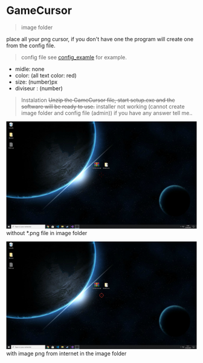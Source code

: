 # GameCursor

>image folder

place all your png cursor, if you don't have one the program will create one from the config file.

>config file
see [config_examle](https://github.com/JulesG10/GameCursor/blob/master/config_example.conf) for example.

* midle: none
* color: (all text color: red)
* size: (number)px
* diviseur : (number) 
> Instalation 
~~Unzip the GameCursor file, start setup.exe and the software will be ready to use.~~
installer not working (cannot create image folder and config file (admin)) if you have any answer tell me..  


![demo1](https://github.com/JulesG10/GameCursor/blob/master/demo.png)
without *.png file in image folder

![demo2](https://github.com/JulesG10/GameCursor/blob/master/dome2.png)
with image png from internet in the image folder
